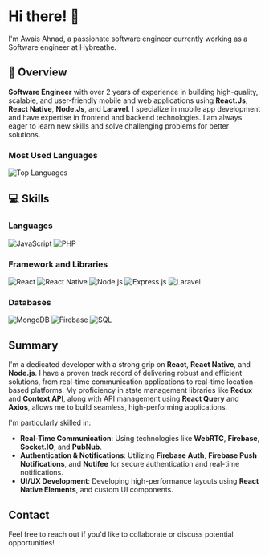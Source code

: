 # Hi there! 👋 

I'm Awais Ahnad, a  passionate software engineer currently working as a Software engineer at Hybreathe.

## 🌟 Overview
**Software Engineer** with over 2 years of experience in building high-quality, scalable, and user-friendly mobile and web applications using **React.Js**, **React Native**, **Node.Js**, and **Laravel**. I specialize in mobile app development and have expertise in frontend and backend technologies. I am always eager to learn new skills and solve challenging problems for better solutions.

### Most Used Languages
![Top Languages](https://github-readme-stats.vercel.app/api/top-langs/?username=Awais7899&layout=compact&theme=radical)

## 💻 Skills

### **Languages**
![JavaScript](https://img.shields.io/badge/JavaScript-%23F7DF1E.svg?style=for-the-badge&logo=javascript&logoColor=black)
![PHP](https://img.shields.io/badge/PHP-%23778CFF.svg?style=for-the-badge&logo=php&logoColor=white)


### **Framework and Libraries**
![React](https://img.shields.io/badge/React-%2361DAFB.svg?style=for-the-badge&logo=react&logoColor=black)
![React Native](https://img.shields.io/badge/React%20Native-%2361DAFB.svg?style=for-the-badge&logo=react&logoColor=black)
![Node.js](https://img.shields.io/badge/Node.js-%2343853D.svg?style=for-the-badge&logo=node.js&logoColor=white)
![Express.js](https://img.shields.io/badge/Express.js-%23000000.svg?style=for-the-badge&logo=express&logoColor=white)
![Laravel](https://img.shields.io/badge/Laravel-%23FF2D20.svg?style=for-the-badge&logo=laravel&logoColor=white)


### **Databases**
![MongoDB](https://img.shields.io/badge/MongoDB-%2347A248.svg?style=for-the-badge&logo=mongodb&logoColor=white)
![Firebase](https://img.shields.io/badge/Firebase-%23FFCA28.svg?style=for-the-badge&logo=firebase&logoColor=black)
![SQL](https://img.shields.io/badge/SQL-%23000.svg?style=for-the-badge&logo=postgresql&logoColor=white)



## **Summary**
I'm a dedicated developer with a strong grip on **React**, **React Native**, and **Node.js**. I have a proven track record of delivering robust and efficient solutions, from real-time communication applications to real-time location-based platforms. My proficiency in state management libraries like **Redux** and **Context API**, along with API management using **React Query** and **Axios**, allows me to build seamless, high-performing applications.

I'm particularly skilled in:

- **Real-Time Communication**: Using technologies like **WebRTC**, **Firebase**, **Socket.IO**, and **PubNub**.
- **Authentication & Notifications**: Utilizing **Firebase Auth**, **Firebase Push Notifications**, and **Notifee** for secure authentication and real-time notifications.
- **UI/UX Development**: Developing high-performance layouts using **React Native Elements**, and custom UI components.

## **Contact**
Feel free to reach out if you'd like to collaborate or discuss potential opportunities!






